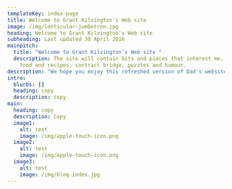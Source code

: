 ```yaml
---
templateKey: index-page
title: Welcome to Grant Kilvington's Web site
image: /img/lenticular-jumbotron.jpg
heading: Welcome to Grant Kilvington's Web site
subheading: Last updated 30 April 2016
mainpitch:
  title: "Welcome to Grant Kilvington's Web site "
  description: The site will contain bits and pieces that interest me, such as
    food and recipes, contract bridge, puzzles and humour.
description: "We hope you enjoy this refreshed version of Dad's website. "
intro:
  blurbs: []
  heading: copy
  description: copy
main:
  heading: copy
  description: Copy
  image1:
    alt: test
    image: /img/apple-touch-icon.png
  image2:
    alt: test
    image: /img/apple-touch-icon.png
  image3:
    alt: test
    image: /img/blog-index.jpg
---
```

